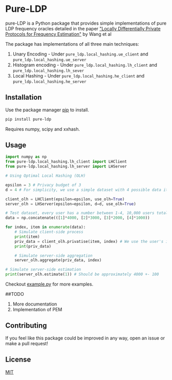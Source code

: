 # Pure-LDP

pure-LDP is a Python package that provides simple implementations of pure LDP frequency oracles detailed in the paper 
["Locally Differentially Private Protocols for Frequency Estimation"](https://www.usenix.org/conference/usenixsecurity17/technical-sessions/presentation/wang-tianhao) by Wang et al

The package has implementations of all three main techniques:
1. Unary Encoding - Under ```pure_ldp.local_hashing.ue_client``` and ```pure_ldp.local_hashing.ue_server``` 
2. Histogram encoding - Under ```pure_ldp.local_hashing.lh_client``` and ```pure_ldp.local_hashing.lh_sever``` 
3. Local Hashing - Under ```pure_ldp.local_hashing.he_client``` and ```pure_ldp.local_hashing.he_server``` 

## Installation

Use the package manager [pip](https://pip.pypa.io/en/stable/) to install.

```bash
pip install pure-ldp
```

Requires numpy, scipy and xxhash.

## Usage

```python
import numpy as np
from pure-ldp.local_hashing.lh_client import LHClient
from pure-ldp.local_hashing.lh_server import LHServer

# Using Optimal Local Hashing (OLH)

epsilon = 3 # Privacy budget of 3
d = 4 # For simplicity, we use a simple dataset with 4 possible data items

client_olh = LHClient(epsilon=epsilon, use_olh=True)
server_olh = LHServer(epsilon=epsilon, d=d, use_olh=True)

# Test dataset, every user has a number between 1-4, 10,000 users total
data = np.concatenate(([1]*4000, [2]*3000, [3]*2000, [4]*1000))

for index, item in enumerate(data):
    # Simulate client-side process
    print(item)
    priv_data = client_olh.privatise(item, index) # We use the user's index as a hash seed, in practice this should be randomly+uniquely generated
    print(priv_data)

    # Simulate server-side aggregation
    server_olh.aggregate(priv_data, index)

# Simulate server-side estimation
print(server_olh.estimate(1)) # Should be approximately 4000 +- 100

```

Checkout [example.py](https://github.com/Samuel-Maddock/pure-LDP/blob/master/example.py) for more examples.

##TODO
1. More documentation
2. Implementation of PEM

## Contributing
If you feel like this package could be improved in any way, open an issue or make a pull request!


## License
[MIT](https://choosealicense.com/licenses/mit/)